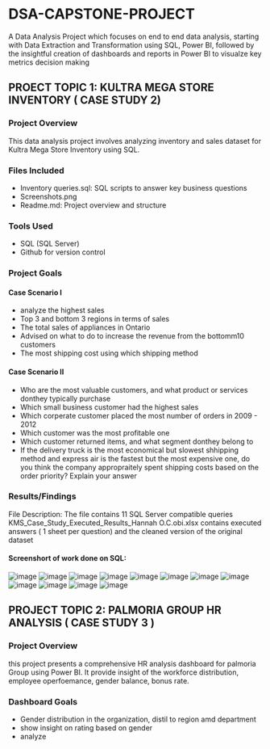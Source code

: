 # DSA-CAPSTONE-PROJECT
A Data Analysis Project which focuses on end to end data analysis, starting with Data Extraction and Transformation using SQL, Power BI, followed by the insightful creation of dashboards and reports in Power BI to visualze key metrics decision making
## PROECT TOPIC 1: KULTRA MEGA STORE INVENTORY ( CASE STUDY 2) 
### Project Overview
This data analysis project involves analyzing inventory  and sales dataset  for Kultra Mega Store Inventory using SQL.
### Files Included
* Inventory queries.sql: SQL scripts to answer key business questions
* Screenshots.png
* Readme.md: Project overview and structure
### Tools Used
* SQL (SQL Server) 
* Github for version control
### Project Goals
#### Case Scenario I
* analyze the highest sales
* Top 3 and bottom 3 regions in terms of sales
* The total sales of appliances in Ontario
* Advised on what to do to increase the revenue from the bottomm10 customers
* The most shipping cost using which shipping method
#### Case Scenario II
* Who are the most valuable customers, and what product or services donthey typically purchase
* Which small business customer had the highest sales
* Which corperate customer placed the most number of orders in 2009 - 2012
* Which customer was the most profitable one
* Which customer returned items, and what segment donthey belong to
* If the delivery truck is the most economical but slowest shhipping method and express air is the fastest but the most expensive one, do you think the company appropraitely spent shipping costs based on the order priority? Explain your answer

### Results/Findings
File Description: The file contains 11 SQL Server compatible queries
KMS_Case_Study_Executed_Results_Hannah O.C.obi.xlsx contains executed answers ( 1 sheet per question) and the cleaned version of the original dataset
#### Screenshort of work done on SQL:

![image](https://github.com/user-attachments/assets/5da8c470-3a35-4033-94e9-40b9dbad5f9d)
![image](https://github.com/user-attachments/assets/a2f9719e-3954-47e8-93a3-78eed53f2256)
![image](https://github.com/user-attachments/assets/b6226a9b-8723-4e75-b358-04d5aa7b9899)
![image](https://github.com/user-attachments/assets/d9244ad2-0185-4829-8816-2bc7f3f71cad)
![image](https://github.com/user-attachments/assets/fc38e2c9-a21b-4e7f-a4af-f891285e3946)
![image](https://github.com/user-attachments/assets/53a9fd41-0037-40ba-9718-398fac88e842)
![image](https://github.com/user-attachments/assets/fdc38dc8-fb2c-4749-89bd-ce33f5dbd8b0)
![image](https://github.com/user-attachments/assets/0f38748b-72ed-4bd6-b496-45a649c910da)
![image](https://github.com/user-attachments/assets/7acbf4ca-6338-4002-9c64-4e253eaaea9d)
![image](https://github.com/user-attachments/assets/77931d1d-7441-4a80-b30f-aee953625ad6)
![image](https://github.com/user-attachments/assets/4b4392fa-ea8c-4e58-873d-a94325530e8c)
![image](https://github.com/user-attachments/assets/2967ed67-103b-4e36-81f3-c46669ee3d8c)
## PROJECT TOPIC 2: PALMORIA GROUP HR ANALYSIS ( CASE STUDY 3 )
### Project Overview
this project presents a comprehensive HR analysis dashboard for palmoria Group using Power BI. It provide insight of the workforce distribution, employee operfoemance, gender balance, bonus rate.
### Dashboard Goals
* Gender distribution in the organization, distil to region amd department
* show insight on rating based on gender
* analyze 
